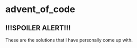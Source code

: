 # advent_of_code
## !!!SPOILER ALERT!!!
These are the solutions that I have personally come up with.
